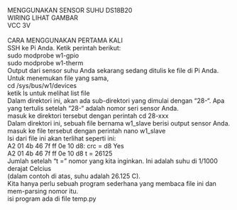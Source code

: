 MENGGUNAKAN SENSOR SUHU DS18B20
<br>WIRING LIHAT GAMBAR
<br>VCC 3V
<br>
<br>CARA MENGGUNAKAN PERTAMA KALI
<br>SSH ke Pi Anda. Ketik perintah berikut:
<br>sudo modprobe w1-gpio
<br>sudo modprobe w1-therm
<br>Output dari sensor suhu Anda sekarang sedang ditulis ke file di Pi Anda. Untuk menemukan file yang sama,
<br>cd /sys/bus/w1/devices
<br>ketik ls untuk melihat list file
<br>Dalam direktori ini, akan ada sub-direktori yang dimulai dengan “28-“. Apa yang tertulis setelah “28-“ adalah nomor seri sensor Anda.
<br>masuk ke direktori tersebut dengan perintah cd 28-xxx
<br>Dalam direktori ini, sebuah file bernama w1_slave berisi output sensor Anda.
<br>masuk ke file tersebut dengan perintah nano w1_slave
<br> Isi dari file ini akan terlihat seperti ini:
<br>A2 01 4b 46 7f ff 0e 10 d8: crc = d8 Yes
<br>A2 01 4b 46 7f ff 0e 10 d8 t = 26125
<br>Jumlah setelah “t =” nomor yang kita inginkan. Ini adalah suhu di 1/1000 derajat Celcius 
<br>(dalam contoh di atas, suhu adalah 26.125 C). 
<br>Kita hanya perlu sebuah program sederhana yang membaca file ini dan mem-parsing nomor itu.
<br>isi program ada di file temp.py